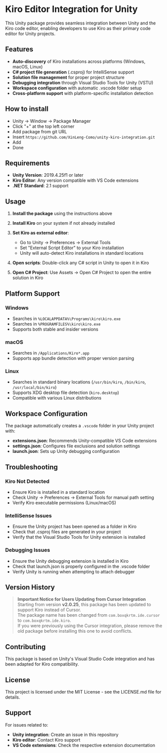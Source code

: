 # Kiro Editor Integration for Unity

This Unity package provides seamless integration between Unity and the Kiro code editor, enabling developers to use Kiro as their primary code editor for Unity projects.

## Features

- **Auto-discovery** of Kiro installations across platforms (Windows, macOS, Linux)
- **C# project file generation** (.csproj) for IntelliSense support
- **Solution file management** for proper project structure
- **Debugging integration** through Visual Studio Tools for Unity (VSTU)
- **Workspace configuration** with automatic .vscode folder setup
- **Cross-platform support** with platform-specific installation detection

## How to install
- Unity -> Window -> Package Manager  
- Click "+" at the top left corner  
- Add package from git URL  
- Insert `https://github.com/XinLeng-Como/unity-kiro-integration.git`  
- Add  
- Done

## Requirements

- **Unity Version**: 2019.4.25f1 or later
- **Kiro Editor**: Any version compatible with VS Code extensions
- **.NET Standard**: 2.1 support

## Usage

1. **Install the package** using the instructions above
2. **Install Kiro** on your system if not already installed
3. **Set Kiro as external editor**:
   - Go to Unity -> Preferences -> External Tools
   - Set "External Script Editor" to your Kiro installation
   - Unity will auto-detect Kiro installations in standard locations

4. **Open scripts**: Double-click any C# script in Unity to open it in Kiro
5. **Open C# Project**: Use Assets -> Open C# Project to open the entire solution in Kiro

## Platform Support

### Windows
- Searches in `%LOCALAPPDATA%\Programs\kiro\kiro.exe`
- Searches in `%PROGRAMFILES%\kiro\kiro.exe`
- Supports both stable and insider versions

### macOS
- Searches in `/Applications/Kiro*.app`
- Supports app bundle detection with proper version parsing

### Linux
- Searches in standard binary locations (`/usr/bin/kiro`, `/bin/kiro`, `/usr/local/bin/kiro`)
- Supports XDG desktop file detection (`kiro.desktop`)
- Compatible with various Linux distributions

## Workspace Configuration

The package automatically creates a `.vscode` folder in your Unity project with:

- **extensions.json**: Recommends Unity-compatible VS Code extensions
- **settings.json**: Configures file exclusions and solution settings
- **launch.json**: Sets up Unity debugging configuration

## Troubleshooting

### Kiro Not Detected
- Ensure Kiro is installed in a standard location
- Check Unity -> Preferences -> External Tools for manual path setting
- Verify Kiro executable permissions (Linux/macOS)

### IntelliSense Issues
- Ensure the Unity project has been opened as a folder in Kiro
- Check that .csproj files are generated in your project
- Verify that the Visual Studio Tools for Unity extension is installed

### Debugging Issues
- Ensure the Unity debugging extension is installed in Kiro
- Check that launch.json is properly configured in the .vscode folder
- Verify Unity is running when attempting to attach debugger

## Version History

> **Important Notice for Users Updating from Cursor Integration**  
> Starting from version **v2.0.25**, this package has been updated to support Kiro instead of Cursor.  
> The package name has been changed from `com.boxqkrtm.ide.cursor` to `com.boxqkrtm.ide.kiro`.  
> If you were previously using the Cursor integration, please remove the old package before installing this one to avoid conflicts.

## Contributing

This package is based on Unity's Visual Studio Code integration and has been adapted for Kiro compatibility. 

## License

This project is licensed under the MIT License - see the LICENSE.md file for details.

## Support

For issues related to:
- **Unity integration**: Create an issue in this repository
- **Kiro editor**: Contact Kiro support
- **VS Code extensions**: Check the respective extension documentation

